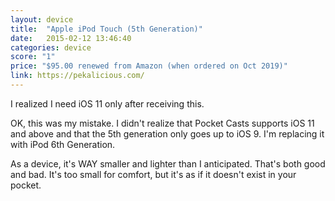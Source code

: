 ```yaml
---
layout: device
title:  "Apple iPod Touch (5th Generation)"
date:   2015-02-12 13:46:40
categories: device
score: "1"
price: "$95.00 renewed from Amazon (when ordered on Oct 2019)"
link: https://pekalicious.com/
---
```

I realized I need iOS 11 only after receiving this.

OK, this was my mistake. I didn't realize that Pocket Casts supports iOS 11 and above and that the 5th generation only goes up to iOS 9. I'm replacing it with iPod 6th Generation.

As a device, it's WAY smaller and lighter than I anticipated. That's both good and bad. It's too small for comfort, but it's as if it doesn't exist in your pocket.